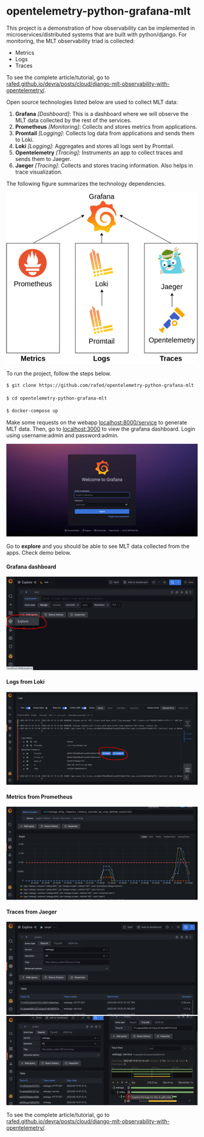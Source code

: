 # opentelemetry-python-grafana-mlt

This project is a demonstration of how observability can be implemented in microservices/distributed systems that are built with python/django. For monitoring, the MLT observability triad is collected:
* Metrics
* Logs
* Traces

To see the complete article/tutorial, go to [rafed.github.io/devra/posts/cloud/django-mlt-observability-with-opentelemetry/](https://rafed.github.io/devra/posts/cloud/django-mlt-observability-with-opentelemetry/).

Open source technologies listed below are used to collect MLT data:

1. **Grafana** _[Dashboard]_: This is a dashboard where we will observe the MLT data collected by the rest of the services.
2. **Prometheus** _[Monitoring]_: Collects and stores metrics from applications.
3. **Promtail** _[Logging]_: Collects log data from applications and sends them to Loki.
4. **Loki** _[Logging]_: Aggregates and stores all logs sent by Promtail.
5. **Opentelemetry** _[Tracing]_: Instruments an app to collect traces and sends them to Jaeger.
6. **Jaeger** _[Tracing]_: Collects and stores tracing information. Also helps in trace visualization.

The following figure summarizes the technology dependencies.

![MLT in kubernetes](./images/MLT.png)

To run the project, follow the steps below.

```bash
$ git clone https://github.com/rafed/opentelemetry-python-grafana-mlt

$ cd opentelemetry-python-grafana-mlt

$ docker-compose up
```

Make some requests on the webapp [localhost:8000/service](http://localhost:8000/service) to generate MLT data. Then, go to [localhost:3000](http://localhost:3000]) to view the grafana dashboard. Login using username:admin and password:admin.

![grafana](images/grafana.png)

Go to **explore** and you should be able to see MLT data collected from the apps. Check demo below.

#### Grafana dashboard
![grafana explore](images/explore.png)

#### Logs from Loki
![loki logs](images/loki.png)

#### Metrics from Prometheus
![prometheus](images/prometheus.png)

#### Traces from Jaeger
![Jaeger traces](images/jaeger.png)
![Jaeger traces split screen](images/jaeger2.png)

To see the complete article/tutorial, go to [rafed.github.io/devra/posts/cloud/django-mlt-observability-with-opentelemetry/](https://rafed.github.io/devra/posts/cloud/django-mlt-observability-with-opentelemetry/).